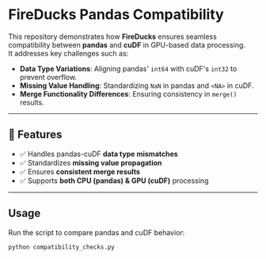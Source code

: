# FireDucks Pandas Compatibility

This repository demonstrates how **FireDucks** ensures seamless compatibility between **pandas** and **cuDF** in GPU-based data processing.  
It addresses key challenges such as:
- **Data Type Variations**: Aligning pandas' `int64` with cuDF's `int32` to prevent overflow.
- **Missing Value Handling**: Standardizing `NaN` in pandas and `<NA>` in cuDF.
- **Merge Functionality Differences**: Ensuring consistency in `merge()` results.

---

## 🚀 Features
- ✅ Handles pandas-cuDF **data type mismatches**  
- ✅ Standardizes **missing value propagation**  
- ✅ Ensures **consistent merge results**  
- ✅ Supports **both CPU (pandas) & GPU (cuDF)** processing  

---

## Usage
Run the script to compare pandas and cuDF behavior:
```bash
python compatibility_checks.py
